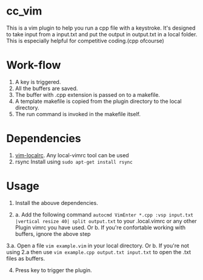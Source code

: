 # cc_vim
This is a vim plugin to help you run a cpp file with a keystroke. It's designed to take input from a input.txt and put the output in output.txt in a local folder.
This is especially helpful for competitive coding.(cpp ofcourse)

# Work-flow
1. A key is triggered.
2. All the buffers are saved.
3. The buffer with .cpp extension is passed on to a makefile.
4. A template makefile is copied from the plugin directory to the local directory.
5. The run command is invoked in the makefile itself.

# Dependencies
1. [vim-localrc](https://github.com/thinca/vim-localrc).
   Any local-vimrc tool can be used
2. rsync
   Install using `sudo apt-get install rsync`

# Usage
1. Install the abouve dependencies.

2. a. Add the following command 
    `autocmd VimEnter *.cpp :vsp input.txt |vertical resize 40| split output.txt`
    to your .local.vimrc or any other Plugin vimrc you have used.
    Or
  b. If you're confortable working with buffers, ignore the above step
  
3.a. Open a file `vim example.vim` in your local directory.
     Or
  b. If you're not using 2.a then use `vim example.cpp output.txt input.txt` to open the .txt files as buffers.
  
4. Press <F-9> key to trigger the plugin.
